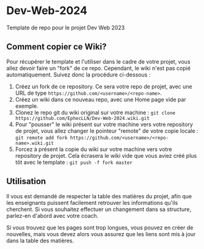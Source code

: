 # Dev-Web-2024
Template de repo pour le projet Dev Web 2023

## Comment copier ce Wiki? 

Pour récupérer le template et l'utiliser dans le cadre de votre projet, vous allez devoir faire un "fork" de ce repo.  Cependant, le wiki n'est pas copié automatiquement.  Suivez donc la procédure ci-dessous : 

1.  Créez un fork de ce repository.  Ce sera votre repo de projet, avec une URL de type `https://github.com/<username>/<repo-name>`.  
2.  Créez un wiki dans ce nouveau repo, avec une Home page vide par exemple. 
3.  Clonez le repo git du wiki original sur votre machine :  `git clone https://github.com/EphecLLN/Dev-Web-2024.wiki.git`
4.  Pour "pousser" le wiki présent sur votre machine vers votre repository de projet, vous allez changer le pointeur "remote" de votre copie locale : 
    `git remote add fork https://github.com/<username>/<repo-name>.wiki.git`
6.  Forcez à présent la copie du wiki sur votre machine vers votre repository de projet.  Cela écrasera le wiki vide que vous aviez créé plus tôt avec le template :   `git push -f fork master`

## Utilisation



Il vous est demandé de respecter la table des matières du projet, afin que les enseignants puissent facilement retrouver les informations qu'ils cherchent.  Si vous souhaitez effectuer un changement dans sa structure, parlez-en d'abord avec votre coach.  

Si vous trouvez que les pages sont trop longues, vous pouvez en créer de nouvelles, mais vous devez alors vous assurez que les liens sont mis à jour dans la table des matières. 
 
